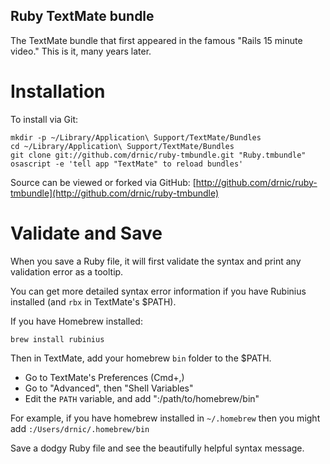 Ruby TextMate bundle
--------------------

The TextMate bundle that first appeared in the famous "Rails 15 minute video." This is it, many years later.

Installation
============

To install via Git:

    mkdir -p ~/Library/Application\ Support/TextMate/Bundles
    cd ~/Library/Application\ Support/TextMate/Bundles
    git clone git://github.com/drnic/ruby-tmbundle.git "Ruby.tmbundle"
    osascript -e 'tell app "TextMate" to reload bundles'

Source can be viewed or forked via GitHub: [http://github.com/drnic/ruby-tmbundle](http://github.com/drnic/ruby-tmbundle)

Validate and Save
=================

When you save a Ruby file, it will first validate the syntax and print any validation error as a tooltip.

You can get more detailed syntax error information if you have Rubinius installed (and `rbx` in TextMate's $PATH).

If you have Homebrew installed:

    brew install rubinius

Then in TextMate, add your homebrew `bin` folder to the $PATH.

* Go to TextMate's Preferences (Cmd+,)
* Go to "Advanced", then "Shell Variables"
* Edit the `PATH` variable, and add ":/path/to/homebrew/bin"

For example, if you have homebrew installed in `~/.homebrew` then you might add `:/Users/drnic/.homebrew/bin`

Save a dodgy Ruby file and see the beautifully helpful syntax message.